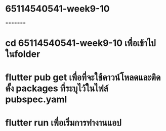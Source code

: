 # 65114540541-week9-10
=======
# cd 65114540541-week9-10 เพื่อเข้าไปในfolder
# flutter pub get เพื่อที่จะใช้ดาวน์โหลดและติดตั้ง packages ที่ระบุไว้ในไฟล์ pubspec.yaml
# flutter run เพื่อเริ่มการทำงานแอป
